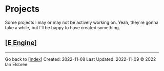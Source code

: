 # Projects

Some projects I may or may not be actively working on. Yeah, they're gonna take a while, but I'll be happy to have created something.

## [[E Engine]]

---
Go back to [[index]]
Created: 2022-11-08
Last Updated: 2022-11-09
© 2022 Ian Elsbree

[//begin]: # "Autogenerated link references for markdown compatibility"
[E Engine]: <E Engine> "E Engine"
[index]: index "Home Page"
[//end]: # "Autogenerated link references"
